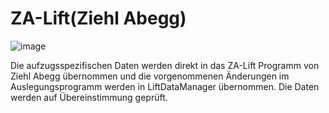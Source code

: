# ZA-Lift(Ziehl Abegg)

![image](HelpImages/image137.png)  

Die aufzugsspezifischen Daten werden direkt in das ZA-Lift Programm von Ziehl Abegg übernommen und die vorgenommenen Änderungen im Auslegungsprogramm werden in LiftDataManager übernommen. Die Daten werden auf Übereinstimmung geprüft.
